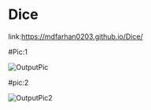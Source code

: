 # Dice

link:https://mdfarhan0203.github.io/Dice/


#Pic:1

![OutputPic](https://user-images.githubusercontent.com/50393822/219618344-5a94984a-d53f-44e4-82be-c6c63ed3b1f9.jpg)

#pic:2

![OutputPic2](https://user-images.githubusercontent.com/50393822/219618402-84f37926-7be8-4113-ba9a-883c2d3f1fc0.jpg)
